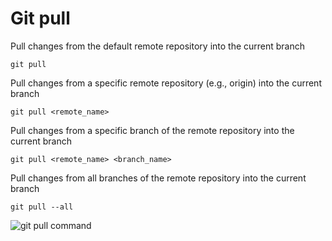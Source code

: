 
# Git pull
Pull changes from the default remote repository into the current branch
```
git pull
```
Pull changes from a specific remote repository (e.g., origin) into the current branch
```
git pull <remote_name>
```
Pull changes from a specific branch of the remote repository into the current branch
```
git pull <remote_name> <branch_name>
```
Pull changes from all branches of the remote repository into the current branch
```
git pull --all
```



![git pull command](https://github.com/KKBUGHUNTER/Git-Notes/assets/91019132/5025da48-969d-4d17-82e8-df0f226648f8)
